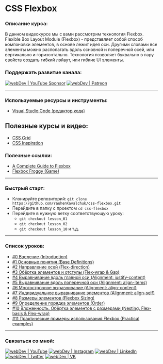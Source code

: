 # CSS Flexbox

### Описание курса:
В данном видеокурсе мы с вами рассмотрим технология Flexbox.
Flexible Box Layout Module (Flexbox) - представляет собой способ компоновки элементов, в основе лежит идея оси. Другими словами все элементы можно располагать вдоль основной и поперечной осей, или вертикально и горизонтально.
Технология позволяет буквально в пару свойств создать гибкий лэйаут, или гибкие UI элементы.

### Поддержать развитие канала:
[<img alt="webDev | YouTube Sponsor" src="https://img.shields.io/badge/Become a sponsor-F70000.svg?&style=for-the-badge&logo=youtube&logoColor=fff" />][sponsor]
[<img alt="webDev | Patreon" src="https://img.shields.io/badge/Become a patron-EF6451.svg?&style=for-the-badge&logo=patreon&logoColor=fff" />][patron]

---

### Используемые ресурсы и инструменты:
- [Visual Studio Code (редактор кода)](https://code.visualstudio.com)

## Полезные курсы и видео:
- [CSS Grid](https://www.youtube.com/playlist?list=PLNkWIWHIRwMHlq6yOP65F_rNH5wID1U21)
- [CSS Inspiration](https://www.youtube.com/playlist?list=PLNkWIWHIRwMEosiVP_3B-h4fE7CIfZ7pI)

### Полезные ссылки:
- [A Complete Guide to Flexbox](https://css-tricks.com/snippets/css/a-guide-to-flexbox/)
- [Flexbox Froggy (Game)](https://flexboxfroggy.com/#ru)

---

### Быстрый старт:
- Клонируйте репозиторий: `git clone https://github.com/YauhenKavalchuk/css-flexbox.git`
- Перейдите в папку с проектом `cd css-flexbox`
- Перейдите в нужную ветку соответствующую уроку:
  - `git checkout lesson_01`
  - `git checkout lesson_02`
  - `git checkout lesson_10` и т.д.

---

### Список уроков:
- [#0 Введение (Introduction)](https://youtu.be/O-ytfplFQ3c)
- [#1 Основные понятия (Base Definitions)](https://youtu.be/9MxBkY2_WNA)
- [#2 Направление осей (Flex-direction)](https://youtu.be/OQ6GyMD5E-s)
- [#3 Обёртка элементов и отступы (Flex-wrap & Gap)](https://youtu.be/zvkE0MY1cxE)
- [#4 Выравнивание вдоль главной оси (Alignment: justify-content)](https://youtu.be/FKDfECxwC54)
- [#5 Выравнивание вдоль поперечной оси (Alignment: align-items)](https://youtu.be/_9idibPDs1s)
- [#6 Многострочное выравнивание (Alignment: align-content)](https://youtu.be/sDkL7o0LXF0)
- [#7 Индивидуальное выравнивание элементов (Alignment: align-self)](https://youtu.be/WeFMfoK9R2o)
- [#8 Размеры элементов (Flexbox Sizing)](https://youtu.be/rDdUWDaJzQ8)
- [#9 Определение порядка элементов (Order)](https://youtu.be/o_ozA-YMttU)
- [#10 Вложенность. Обёртка элементов с размерами (Nesting. Flex-basis & Flex-wrap)](https://youtu.be/ar1F5IwBeSc)
- [#11 Практические примеры использования Flexbox (Practical examples)](https://youtu.be/GGiHxIOmPaE)

---

### Связаться со мной:
[<img alt="webDev | YouTube" src="https://img.shields.io/badge/youtube-FF0000.svg?&style=for-the-badge&logo=Instagram&logoColor=white" />][youtube]
[<img alt="webDev | Instagram" src="https://img.shields.io/badge/instagram-E4405F.svg?&style=for-the-badge&logo=Instagram&logoColor=white" />][instagram]
[<img alt="webDev | LinkedIn" src="https://img.shields.io/badge/linkedin-0077B5.svg?&style=for-the-badge&logo=linkedin&logoColor=white" />][linkedin]
[<img alt="webDev | Twitter" src="https://img.shields.io/badge/twitter-1DA1F2.svg?&style=for-the-badge&logo=Twitter&logoColor=white" />][twitter]
[<img alt="webDev | VK" src="https://img.shields.io/badge/vk-4680C2.svg?&style=for-the-badge&logo=Twitter&logoColor=white" />][vk]

[youtube]: https://youtube.com/YauhenKavalchuk
[instagram]: https://instagram.com/YauhenKavalchuk
[linkedin]: https://linkedin.com/in/YauhenKavalchuk
[vk]: https://vk.com/YauhenKavalchuk
[twitter]: https://twitter.com/YauhenKavalchuk
[sponsor]: https://www.youtube.com/channel/UCE9ODjNIkOHrnSdkYWLfYhg/join
[patron]: https://www.patreon.com/YauhenKavalchuk
